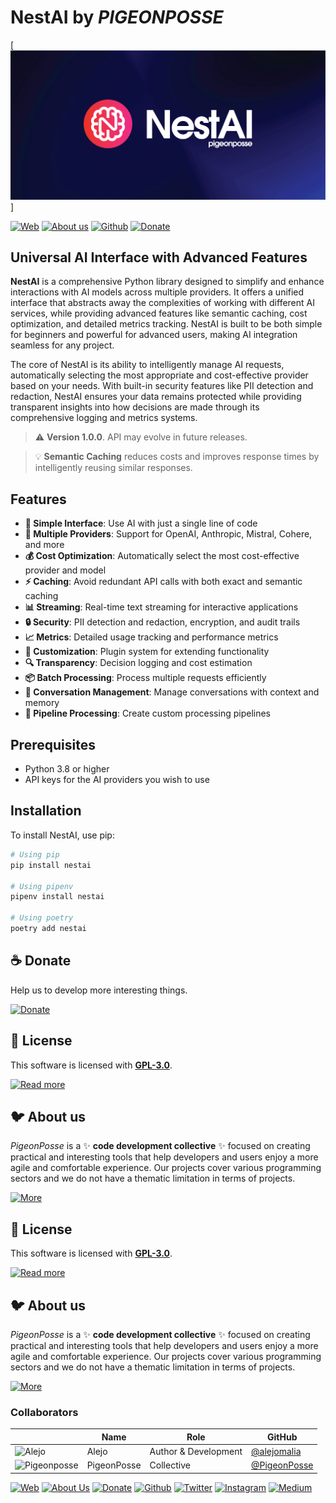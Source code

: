 # NestAI by _PIGEONPOSSE_

[![HEADER](docs/banner.png)]

[![Web](https://img.shields.io/badge/Web-grey?style=flat-square)](https://pigeonposse.com/)
[![About us](https://img.shields.io/badge/About%20us-grey?style=flat-square)](https://pigeonposse.com/?popup=about)
[![Github](https://img.shields.io/badge/Github-grey?style=flat-square)](https://github.com/pigeon-posse)
[![Donate](https://img.shields.io/badge/Donate-pink?style=flat-square)](https://pigeonposse.com/?popup=donate)

## Universal AI Interface with Advanced Features

**NestAI** is a comprehensive Python library designed to simplify and enhance interactions with AI models across multiple providers. It offers a unified interface that abstracts away the complexities of working with different AI services, while providing advanced features like semantic caching, cost optimization, and detailed metrics tracking. NestAI is built to be both simple for beginners and powerful for advanced users, making AI integration seamless for any project.

The core of NestAI is its ability to intelligently manage AI requests, automatically selecting the most appropriate and cost-effective provider based on your needs. With built-in security features like PII detection and redaction, NestAI ensures your data remains protected while providing transparent insights into how decisions are made through its comprehensive logging and metrics systems.

> ⚠️ **Version 1.0.0**. API may evolve in future releases.

> 💡 **Semantic Caching** reduces costs and improves response times by intelligently reusing similar responses.

## Features

- **🚀 Simple Interface**: Use AI with just a single line of code
- **🔄 Multiple Providers**: Support for OpenAI, Anthropic, Mistral, Cohere, and more
- **💰 Cost Optimization**: Automatically select the most cost-effective provider and model
- **⚡ Caching**: Avoid redundant API calls with both exact and semantic caching
- **📊 Streaming**: Real-time text streaming for interactive applications
- **🔒 Security**: PII detection and redaction, encryption, and audit trails
- **📈 Metrics**: Detailed usage tracking and performance metrics
- **🧩 Customization**: Plugin system for extending functionality
- **🔍 Transparency**: Decision logging and cost estimation
- **📦 Batch Processing**: Process multiple requests efficiently
- **💬 Conversation Management**: Manage conversations with context and memory
- **🔄 Pipeline Processing**: Create custom processing pipelines

## Prerequisites

- Python 3.8 or higher
- API keys for the AI providers you wish to use

## Installation

To install NestAI, use pip:

```bash
# Using pip
pip install nestai

# Using pipenv
pipenv install nestai

# Using poetry
poetry add nestai
```

## ☕ Donate

Help us to develop more interesting things.

[![Donate](https://img.shields.io/badge/Donate-grey?style=for-the-badge)](https://pigeonposse.com/?popup=donate)

## 📜 License

This software is licensed with **[GPL-3.0](/LICENSE)**.

[![Read more](https://img.shields.io/badge/Read-more-grey?style=for-the-badge)](/LICENSE)

## 🐦 About us

_PigeonPosse_ is a ✨ **code development collective** ✨ focused on creating practical and interesting tools that help developers and users enjoy a more agile and comfortable experience. Our projects cover various programming sectors and we do not have a thematic limitation in terms of projects.

[![More](https://img.shields.io/badge/Read-more-grey?style=for-the-badge)](https://github.com/pigeonposse)

## 📜 License

This software is licensed with **[GPL-3.0](/LICENSE)**.

[![Read more](https://img.shields.io/badge/Read-more-grey?style=for-the-badge)](/LICENSE)

## 🐦 About us

_PigeonPosse_ is a ✨ **code development collective** ✨ focused on creating practical and interesting tools that help developers and users enjoy a more agile and comfortable experience. Our projects cover various programming sectors and we do not have a thematic limitation in terms of projects.

[![More](https://img.shields.io/badge/Read-more-grey?style=for-the-badge)](https://github.com/pigeonposse)

### Collaborators

|                                                                                    | Name        | Role         | GitHub                                         |
| ---------------------------------------------------------------------------------- | ----------- | ------------ | ---------------------------------------------- |
| ![Alejo](https://github.com/alejomalia.png?size=72) | Alejo |   Author & Development   | [@alejomalia](https://github.com/alejomalia) |
| ![Pigeonposse](https://github.com/pigeonposse.png?size=72) | PigeonPosse | Collective | [@PigeonPosse](https://github.com/pigeonposse) |

[![Web](https://img.shields.io/badge/Web-grey?style=for-the-badge&logoColor=white)](https://pigeonposse.com)
[![About Us](https://img.shields.io/badge/About%20Us-grey?style=for-the-badge&logoColor=white)](https://pigeonposse.com?popup=about)
[![Donate](https://img.shields.io/badge/Donate-pink?style=for-the-badge&logoColor=white)](https://pigeonposse.com/?popup=donate)
[![Github](https://img.shields.io/badge/Github-black?style=for-the-badge&logo=github&logoColor=white)](https://github.com/pigeonposse)
[![Twitter](https://img.shields.io/badge/Twitter-black?style=for-the-badge&logo=twitter&logoColor=white)](https://twitter.com/pigeonposse_)
[![Instagram](https://img.shields.io/badge/Instagram-black?style=for-the-badge&logo=instagram&logoColor=white)](https://www.instagram.com/pigeon.posse/)
[![Medium](https://img.shields.io/badge/Medium-black?style=for-the-badge&logo=medium&logoColor=white)](https://medium.com/@pigeonposse)

